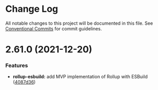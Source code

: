 # Change Log

All notable changes to this project will be documented in this file.
See [Conventional Commits](https://conventionalcommits.org) for commit guidelines.

# 2.61.0 (2021-12-20)


### Features

* **rollup-esbuild:** add MVP implementation of Rollup with ESBuild ([4087d36](https://github.com/adaliszk/node-toolbox/commit/4087d3638b091b8d1cf6e75ce4e569b2e59071c8))

